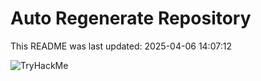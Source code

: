 # Auto Regenerate Repository

This README was last updated: 2025-04-06 14:07:12

 ![TryHackMe](https://tryhackme.com/badge/533634)